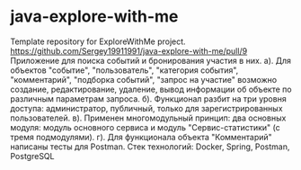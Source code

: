 # java-explore-with-me
Template repository for ExploreWithMe project.
https://github.com/Sergey19911991/java-explore-with-me/pull/9
Приложение для поиска событий и бронирования участия в них.
а). Для объектов "событие", "пользователь", "категория события", "комментарий", "подборка событий", "запрос на участие" возможно создание, редактирование, удаление, вывод информации об объекте по различным параметрам запроса.
б). Функционал разбит на три уровня доступа: администратор, публичный, только для зарегистрированных пользователей.
в). Применен многомодульный принцип: два основных модуля: модуль основного сервиса и модуль "Сервис-статистики" (с тремя подмодулями).
г). Для функционала объекта "Комментарий" написаны тесты для Postman.
Стек технологий: Docker, Spring, Postman, PostgreSQL
